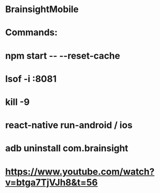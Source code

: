 # BrainsightMobile
# Commands:
# npm start -- --reset-cache
# lsof -i :8081
# kill -9 <pid>
# react-native run-android / ios
# adb uninstall com.brainsight
# https://www.youtube.com/watch?v=btga7TjVJh8&t=56
